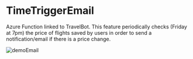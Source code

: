 # TimeTriggerEmail

Azure Function linked to TravelBot.
This feature periodically checks (Friday at 7pm) the price of flights saved by users in order to send a notification/email if there is a price change.

![demoEmail](https://github.com/UniRoby/TravelBot/assets/107865801/80934ea0-7277-4b3a-a754-30ed74160999)
